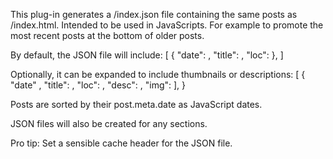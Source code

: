 This plug-in generates a /index.json file containing the same posts
as /index.html. Intended to be used in JavaScripts. For example to
promote the most recent posts at the bottom of older posts.

By default, the JSON file will include:
    [
        {
            "date": <JS Date object>,
            "title": <post-title>,
            "loc": <relative-link-to-post>
        },
    ]

Optionally, it can be expanded to include thumbnails or descriptions:
    [ {
        "date" <JS Date object>, "title": <post-title>, "loc": <post-relative-link>,
        "desc": <post-meta-description>,
        "img": <post-meta-thumbnail>
    ], }

Posts are sorted by their post.meta.date as JavaScript dates.

JSON files will also be created for any sections.

Pro tip: Set a sensible cache header for the JSON file.
